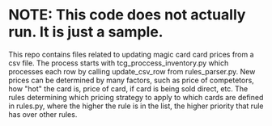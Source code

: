 # NOTE: This code does not actually run. It is just a sample.
This repo contains files related to updating magic card card prices from a csv file.
The process starts with tcg_proccess_inventory.py which processes each row by
calling update_csv_row from rules_parser.py. New prices can be determined by many factors,
such as price of competetors, how "hot" the card is, price of card, 
if card is being sold direct, etc. The rules determining which pricing strategy 
to apply to which cards are defined in rules.py, where the higher the rule is in
the list, the higher priority that rule has over other rules.
